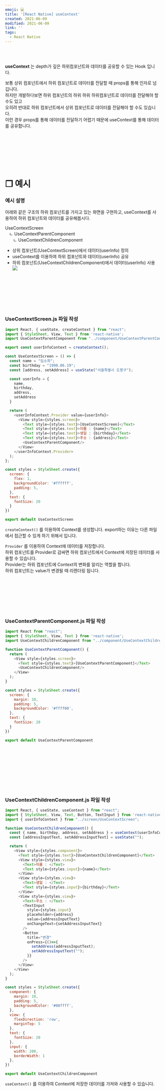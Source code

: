 ```yaml
---
emoji: 💻
title: '[React Native] useContext'
created: 2021-06-09
modified: 2021-06-09
link: ''
tags:
  - React Native
---
```

<br></br>





**<Highlight>useContext</Highlight>** 는 depth가 깊은 하위컴포넌트와 데이터를 공유할 수 있는 Hook 입니다.  

보통 상위 컴포넌트에서 하위 컴포넌트로 데이터를 전달할 때 props를 통해 인자로 넘깁니다.  
하지만 개발하다보면 하위 컴포넌트의 하위 하위 하위컴포넌트로 데이터를 전달해야 할 수도 있고  
오히려 반대로 하위 컴포넌트에서 상위 컴포넌트로 데이터를 전달해야 할 수도 있습니다.  
이런 경우 props를 통해 데이터를 전달하기 어렵기 때문에 useContext를 통해 데이터를 공유합니다.
<br></br><br></br><br></br><br></br>





# **❐ 예시**
### 예시 설명
아래와 같은 구조의 하위 컴포넌트를 가지고 있는 화면을 구현하고, useContext를 사용하여 하위 컴포넌트와 데이터를 공유해봅시다.

UseContextScreen  
ㅤㄴ UseContextParentComponent  
ㅤㅤㄴ UseContextChildrenComponent  

- 상위 컴포넌트(UseContextScreen)에서 데이터(userInfo) 정의
- useContext를 이용하여 하위 컴포넌트와 데이터(userInfo) 공유
- 하위 컴포넌트(UseContextChildrenComponent)에서 데이터(userInfo) 사용
![](/assets/react-native-usecontext.gif)
<br></br><br></br><br></br><br></br>





### UseContextScreen.js 파일 작성
```javascript
import React, { useState, createContext } from "react";
import { StyleSheet, View, Text } from 'react-native';
import UseContextParentComponent from "../component/UseContextParentComponent";

export const userInfoContext = createContext();

const UseContextScreen = () => {
  const name = "임소희";
  const birthday = "1990.06.19";
  const [address, setAddress] = useState("서울특별시 도봉구");

  const userInfo = {
    name,
    birthday,
    address,
    setAddress
  }

  return (
    <userInfoContext.Provider value={userInfo}>
      <View style={styles.screen}>
        <Text style={styles.text}>[UseContextScreen]</Text>
        <Text style={styles.text}>이름 : {name}</Text>
        <Text style={styles.text}>생일 : {birthday}</Text>
        <Text style={styles.text}>주소 : {address}</Text>
        <UseContextParentComponent/>
      </View>
    </userInfoContext.Provider>
  );
};

const styles = StyleSheet.create({
  screen: {
    flex: 1,
    backgroundColor: '#ffffff',
    padding: 5,
  },
  text: {
    fontSize: 20
  }
})

export default UseContextScreen
```
`createContext()` 를 이용하여 Context를 생성합니다.
export하는 이유는 다른 파일에서 접근할 수 있게 하기 위해서 입니다.  

`Provider` 를 이용하여 Context에 데이터를 저장합니다.  
하위 컴포넌트를 Provider로 감싸면 하위 컴포넌트에서 Context에 저장된 데이터를 사용할 수 있습니다.  
Provider는 하위 컴포넌트에 Context의 변화를 알리는 역할을 합니다.  
하위 컴포넌트는 value가 변경될 때 리렌더링 됩니다.
<br></br><br></br><br></br><br></br>





### UseContextParentComponent.js 파일 작성
```javascript
import React from "react";
import { StyleSheet, View, Text } from 'react-native';
import UseContextChildrenComponent from "../component/UseContextChildrenComponent";

function UseContextParentComponent() {
  return (
    <View style={styles.screen}>
      <Text style={styles.text}>[UseContextParentComponent]</Text>
      <UseContextChildrenComponent/>
    </View>
  );
}

const styles = StyleSheet.create({
  screen: {
    margin: 10,
    padding: 5,
    backgroundColor: '#ffff00',
  },
  text: {
    fontSize: 20
  }
})

export default UseContextParentComponent
```
<br></br><br></br><br></br><br></br>





### UseContextChildrenComponent.js 파일 작성
```javascript
import React, { useState, useContext } from "react";
import { StyleSheet, View, Text, Button, TextInput } from 'react-native'; 
import { userInfoContext } from "../screen/UseContextScreen";

function UseContextChildrenComponent() {
  const { name, birthday, address, setAddress } = useContext(userInfoContext);
  const [addressInputText, setAddressInputText] = useState("");

  return (
    <View style={styles.component}>
      <Text style={styles.text}>[UseContextChildrenComponent]</Text>
      <View style={styles.view}>
        <Text>이름 : </Text>
        <Text style={styles.input}>{name}</Text>
      </View>
      <View style={styles.view}>
        <Text>생일 : </Text>
        <Text style={styles.input}>{birthday}</Text>
      </View>
      <View style={styles.view}>
        <Text>주소 : </Text>
        <TextInput
          style={styles.input}
          placeholder={address}
          value={addressInputText}
          onChangeText={setAddressInputText}
        />
        <Button
          title="변경"
          onPress={()=>{
            setAddress(addressInputText);
            setAddressInputText("");
          }}
        />
      </View>
    </View>
  );
}

const styles = StyleSheet.create({
  component: {
    margin: 10,
    padding: 5,
    backgroundColor: '#00ffff',
  },
  view: {
    flexDirection: 'row',
    marginTop: 5
  },
  text: {
    fontSize: 20
  },
  input: {
    width: 200,
    borderWidth: 1
  },
})

export default UseContextChildrenComponent
```
`useContext()` 를 이용하여 Context에 저장한 데이터를 가져와 사용할 수 있습니다. 
<br></br><br></br>
